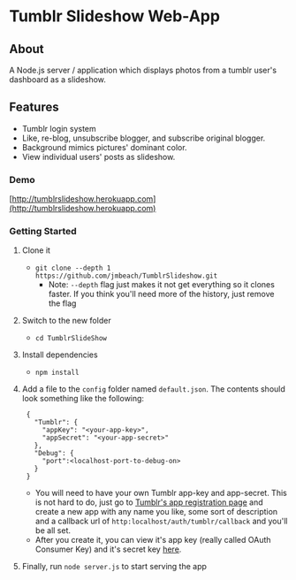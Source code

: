 ﻿# Tumblr Slideshow Web-App


## About
A Node.js server / application which displays photos from a tumblr user's dashboard as a slideshow.

## Features
- Tumblr login system
- Like, re-blog, unsubscribe blogger, and subscribe original blogger.
- Background mimics pictures' dominant color.
- View individual users' posts as slideshow.

### Demo
[http://tumblrslideshow.herokuapp.com](http://tumblrslideshow.herokuapp.com)

### Getting Started
1. Clone it
   * `git clone --depth 1 https://github.com/jmbeach/TumblrSlideshow.git`
     * Note: `--depth` flag just makes it not get everything so it clones faster. If you think you'll need more of the history, just remove the flag
2. Switch to the new folder
   * `cd TumblrSlideShow`
3. Install dependencies
   * `npm install`
4. Add a file to the `config` folder named `default.json`. The contents should look something like the following:

		{
		  "Tumblr": {
			"appKey": "<your-app-key>",
			"appSecret": "<your-app-secret>"
		  },
		  "Debug": {
			"port":<localhost-port-to-debug-on>
		  }
		}
   * You will need to have your own Tumblr app-key and app-secret. This is not hard to do, just go to [Tumblr's app registration page](https://www.tumblr.com/oauth/register) and create a new app with any name you like, some sort of description and a callback url of `http:localhost/auth/tumblr/callback` and you'll be all set.
   * After you create it, you can view it's app key (really called OAuth Consumer Key) and it's secret key [here](https://www.tumblr.com/oauth/apps).
4. Finally, run `node server.js` to start serving the app
